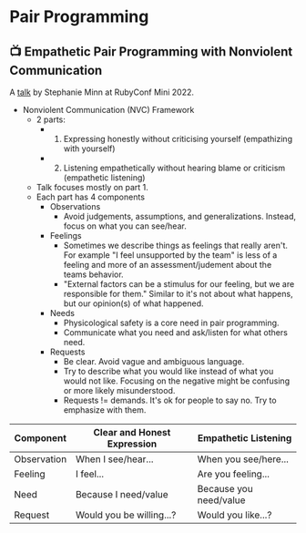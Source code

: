 # Pair Programming

## 📺 Empathetic Pair Programming with Nonviolent Communication

A [talk](https://www.youtube.com/watch?v=S-ukCrsrTNw) by Stephanie Minn at RubyConf Mini 2022.

- Nonviolent Communication (NVC) Framework
  - 2 parts:
    - 1. Expressing honestly without criticising yourself (empathizing with yourself)
    - 2. Listening empathetically without hearing blame or criticism (empathetic listening)
  - Talk focuses mostly on part 1.
  - Each part has 4 components
    - Observations
      - Avoid judgements, assumptions, and generalizations. Instead, focus on what you can see/hear.
    - Feelings
      - Sometimes we describe things as feelings that really aren't. For example "I feel unsupported by the team" is less of a feeling and more of an assessment/judement about the teams behavior.
      - "External factors can be a stimulus for our feeling, but we are responsible for them." Similar to it's not about what happens, but our opinion(s) of what happened.
    - Needs
      - Physicological safety is a core need in pair programming.
      - Communicate what you need and ask/listen for what others need.
    - Requests
      - Be clear. Avoid vague and ambiguous language.
      - Try to describe what you would like instead of what you would not like. Focusing on the negative might be confusing or more likely misunderstood.
      - Requests != demands. It's ok for people to say no. Try to emphasize with them.

| Component | Clear and Honest Expression | Empathetic Listening |
| --- | --- | --- |
| Observation | When I see/hear...| When you see/here... |
| Feeling | I feel... | Are you feeling... |
| Need | Because I need/value | Because you need/value |
| Request | Would you be willing...? | Would you like...? |
